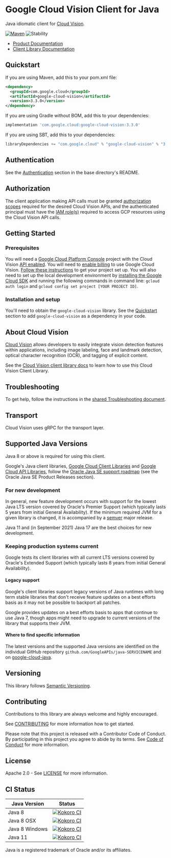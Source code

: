 # Google Cloud Vision Client for Java

Java idiomatic client for [Cloud Vision][product-docs].

[![Maven][maven-version-image]][maven-version-link]
![Stability][stability-image]

- [Product Documentation][product-docs]
- [Client Library Documentation][javadocs]


## Quickstart


If you are using Maven, add this to your pom.xml file:


```xml
<dependency>
  <groupId>com.google.cloud</groupId>
  <artifactId>google-cloud-vision</artifactId>
  <version>3.3.0</version>
</dependency>
```

If you are using Gradle without BOM, add this to your dependencies:

```Groovy
implementation 'com.google.cloud:google-cloud-vision:3.3.0'
```

If you are using SBT, add this to your dependencies:

```Scala
libraryDependencies += "com.google.cloud" % "google-cloud-vision" % "3.3.0"
```

## Authentication

See the [Authentication][authentication] section in the base directory's README.

## Authorization

The client application making API calls must be granted [authorization scopes][auth-scopes] required for the desired Cloud Vision APIs, and the authenticated principal must have the [IAM role(s)][predefined-iam-roles] required to access GCP resources using the Cloud Vision API calls.

## Getting Started

### Prerequisites

You will need a [Google Cloud Platform Console][developer-console] project with the Cloud Vision [API enabled][enable-api].
You will need to [enable billing][enable-billing] to use Google Cloud Vision.
[Follow these instructions][create-project] to get your project set up. You will also need to set up the local development environment by
[installing the Google Cloud SDK][cloud-sdk] and running the following commands in command line:
`gcloud auth login` and `gcloud config set project [YOUR PROJECT ID]`.

### Installation and setup

You'll need to obtain the `google-cloud-vision` library.  See the [Quickstart](#quickstart) section
to add `google-cloud-vision` as a dependency in your code.

## About Cloud Vision


[Cloud Vision][product-docs] allows developers to easily integrate vision detection features within applications, including image labeling, face and landmark detection, optical character recognition (OCR), and tagging of explicit content.

See the [Cloud Vision client library docs][javadocs] to learn how to
use this Cloud Vision Client Library.






## Troubleshooting

To get help, follow the instructions in the [shared Troubleshooting document][troubleshooting].

## Transport

Cloud Vision uses gRPC for the transport layer.

## Supported Java Versions

Java 8 or above is required for using this client.

Google's Java client libraries,
[Google Cloud Client Libraries][cloudlibs]
and
[Google Cloud API Libraries][apilibs],
follow the
[Oracle Java SE support roadmap][oracle]
(see the Oracle Java SE Product Releases section).

### For new development

In general, new feature development occurs with support for the lowest Java
LTS version covered by  Oracle's Premier Support (which typically lasts 5 years
from initial General Availability). If the minimum required JVM for a given
library is changed, it is accompanied by a [semver][semver] major release.

Java 11 and (in September 2021) Java 17 are the best choices for new
development.

### Keeping production systems current

Google tests its client libraries with all current LTS versions covered by
Oracle's Extended Support (which typically lasts 8 years from initial
General Availability).

#### Legacy support

Google's client libraries support legacy versions of Java runtimes with long
term stable libraries that don't receive feature updates on a best efforts basis
as it may not be possible to backport all patches.

Google provides updates on a best efforts basis to apps that continue to use
Java 7, though apps might need to upgrade to current versions of the library
that supports their JVM.

#### Where to find specific information

The latest versions and the supported Java versions are identified on
the individual GitHub repository `github.com/GoogleAPIs/java-SERVICENAME`
and on [google-cloud-java][g-c-j].

## Versioning


This library follows [Semantic Versioning](http://semver.org/).



## Contributing


Contributions to this library are always welcome and highly encouraged.

See [CONTRIBUTING][contributing] for more information how to get started.

Please note that this project is released with a Contributor Code of Conduct. By participating in
this project you agree to abide by its terms. See [Code of Conduct][code-of-conduct] for more
information.


## License

Apache 2.0 - See [LICENSE][license] for more information.

## CI Status

Java Version | Status
------------ | ------
Java 8 | [![Kokoro CI][kokoro-badge-image-2]][kokoro-badge-link-2]
Java 8 OSX | [![Kokoro CI][kokoro-badge-image-3]][kokoro-badge-link-3]
Java 8 Windows | [![Kokoro CI][kokoro-badge-image-4]][kokoro-badge-link-4]
Java 11 | [![Kokoro CI][kokoro-badge-image-5]][kokoro-badge-link-5]

Java is a registered trademark of Oracle and/or its affiliates.

[product-docs]: https://cloud.google.com/vision/docs/
[javadocs]: https://cloud.google.com/java/docs/reference/google-cloud-vision/latest/overview
[kokoro-badge-image-1]: http://storage.googleapis.com/cloud-devrel-public/java/badges/java-vision/java7.svg
[kokoro-badge-link-1]: http://storage.googleapis.com/cloud-devrel-public/java/badges/java-vision/java7.html
[kokoro-badge-image-2]: http://storage.googleapis.com/cloud-devrel-public/java/badges/java-vision/java8.svg
[kokoro-badge-link-2]: http://storage.googleapis.com/cloud-devrel-public/java/badges/java-vision/java8.html
[kokoro-badge-image-3]: http://storage.googleapis.com/cloud-devrel-public/java/badges/java-vision/java8-osx.svg
[kokoro-badge-link-3]: http://storage.googleapis.com/cloud-devrel-public/java/badges/java-vision/java8-osx.html
[kokoro-badge-image-4]: http://storage.googleapis.com/cloud-devrel-public/java/badges/java-vision/java8-win.svg
[kokoro-badge-link-4]: http://storage.googleapis.com/cloud-devrel-public/java/badges/java-vision/java8-win.html
[kokoro-badge-image-5]: http://storage.googleapis.com/cloud-devrel-public/java/badges/java-vision/java11.svg
[kokoro-badge-link-5]: http://storage.googleapis.com/cloud-devrel-public/java/badges/java-vision/java11.html
[stability-image]: https://img.shields.io/badge/stability-stable-green
[maven-version-image]: https://img.shields.io/maven-central/v/com.google.cloud/google-cloud-vision.svg
[maven-version-link]: https://search.maven.org/search?q=g:com.google.cloud%20AND%20a:google-cloud-vision&core=gav
[authentication]: https://github.com/googleapis/google-cloud-java#authentication
[auth-scopes]: https://developers.google.com/identity/protocols/oauth2/scopes
[predefined-iam-roles]: https://cloud.google.com/iam/docs/understanding-roles#predefined_roles
[iam-policy]: https://cloud.google.com/iam/docs/overview#cloud-iam-policy
[developer-console]: https://console.developers.google.com/
[create-project]: https://cloud.google.com/resource-manager/docs/creating-managing-projects
[cloud-sdk]: https://cloud.google.com/sdk/
[troubleshooting]: https://github.com/googleapis/google-cloud-common/blob/main/troubleshooting/readme.md#troubleshooting
[contributing]: https://github.com/googleapis/java-vision/blob/main/CONTRIBUTING.md
[code-of-conduct]: https://github.com/googleapis/java-vision/blob/main/CODE_OF_CONDUCT.md#contributor-code-of-conduct
[license]: https://github.com/googleapis/java-vision/blob/main/LICENSE
[enable-billing]: https://cloud.google.com/apis/docs/getting-started#enabling_billing
[enable-api]: https://console.cloud.google.com/flows/enableapi?apiid=vision.googleapis.com
[libraries-bom]: https://github.com/GoogleCloudPlatform/cloud-opensource-java/wiki/The-Google-Cloud-Platform-Libraries-BOM
[shell_img]: https://gstatic.com/cloudssh/images/open-btn.png

[semver]: https://semver.org/
[cloudlibs]: https://cloud.google.com/apis/docs/client-libraries-explained
[apilibs]: https://cloud.google.com/apis/docs/client-libraries-explained#google_api_client_libraries
[oracle]: https://www.oracle.com/java/technologies/java-se-support-roadmap.html
[g-c-j]: http://github.com/googleapis/google-cloud-java
